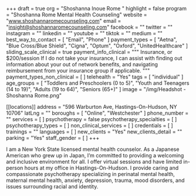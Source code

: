 +++
draft = true
org = "Shoshanna Inoue Rome "
highlight = false
program = "Shoshanna Rome Mental Health Counseling"
website = "www.shoshannaromecounseling.com"
email = "insight@shoshannaromecounseling.com"
facebook = ""
twitter = ""
instagram = ""
linkedin = ""
youtube = ""
tiktok = ""
medium = ""
best_way_to_contact = [ "Email", "Phone" ]
payment_types = [
  "Aetna",
  "Blue Cross/Blue Shield",
  "Cigna",
  "Optum",
  "Oxford",
  "UnitedHealthcare"
]
sliding_scale_clinical = true
payment_info_clinical = """
Insurance, or $200/session 
If I do not take your insurance, I can assist with finding out information about your out of network benefits, and navigating reimbursement from your insurance group if applicable. """
payment_types_non_clinical = [ ]
telehealth = "Yes"
tags = [ "individual" ]
age_groups = [
  "Toddlers and Preschoolers (0 to 5)",
  "Youth and Teenagers (14 to 19)",
  "Adults (19 to 64)",
  "Seniors (65+)"
]
image = "/img/Headshot - Shoshanna Rome.png"

[[locations]]
address = "596 Warburton Ave, Hastings-On-Hudson, NY 10706"
latLng = ""
boroughs = [ "Online", "Westchester" ]
phone_number = ""
services = [ ]
psychotherapy = false
psychotherapy_specialties = [ ]
psychotherapy_types = [ ]
non_clinical_services = [ ]
credentials = [ ]
trainings = ""
languages = [ ]
new_clients = "Yes"
new_clients_detail = ""
parking = "Yes"
staff_gender = [ ]
+++

I am a New York State licensed mental health counselor. As a Japanese American who grew up in Japan, I’m committed to providing a welcoming and inclusive environment for all. I offer virtual sessions and have limited in-person hours at my office in Hastings-On-Hudson. I provide caring and compassionate psychotherapy specializing in perinatal mental health, maternal mental health, anxiety, depression, trauma, mood disorders, and issues surrounding racial and identity.
